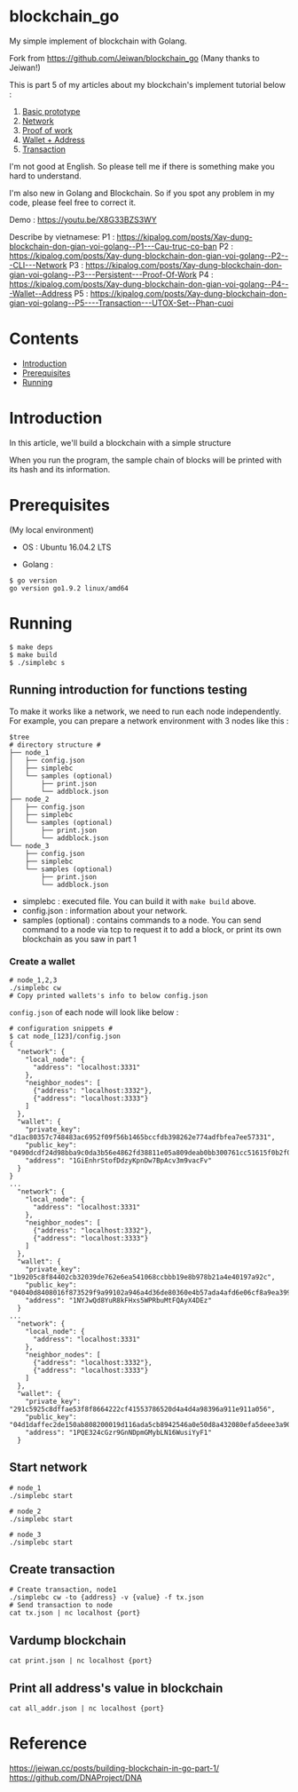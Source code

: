 # blockchain_go
My simple implement of blockchain with Golang.

Fork from https://github.com/Jeiwan/blockchain_go
(Many thanks to Jeiwan!)

This is part 5 of my articles about my blockchain's implement tutorial below :

1. [Basic prototype](https://github.com/mytv1/blockchain_go/tree/part_1)
2. [Network](https://github.com/mytv1/blockchain_go/tree/part_2)
3. [Proof of work](https://github.com/mytv1/blockchain_go/tree/part_3)
4. [Wallet + Address](https://github.com/mytv1/blockchain_go/tree/part_4)
5. [Transaction](https://github.com/mytv1/blockchain_go/tree/part_5)

I'm not good at English. So please tell me if there is something make you hard to understand.

I'm also new in Golang and Blockchain. So if you spot any problem in my code, please feel free to correct it.

Demo : https://youtu.be/X8G33BZS3WY

Describe by vietnamese:
P1 : https://kipalog.com/posts/Xay-dung-blockchain-don-gian-voi-golang--P1---Cau-truc-co-ban
P2 : https://kipalog.com/posts/Xay-dung-blockchain-don-gian-voi-golang--P2---CLI---Network
P3 : https://kipalog.com/posts/Xay-dung-blockchain-don-gian-voi-golang--P3---Persistent---Proof-Of-Work
P4 : https://kipalog.com/posts/Xay-dung-blockchain-don-gian-voi-golang--P4---Wallet--Address
P5 : https://kipalog.com/posts/Xay-dung-blockchain-don-gian-voi-golang--P5----Transaction---UTOX-Set--Phan-cuoi

# Contents
- [Introduction](#introduction)
- [Prerequisites](#prerequisites)
- [Running](#running)

# Introduction
In this article, we'll build a blockchain with a simple structure

When you run the program, the sample chain of blocks will be printed with its hash and its information.

# Prerequisites
(My local environment)

+ OS : Ubuntu 16.04.2 LTS

+ Golang :
```
$ go version
go version go1.9.2 linux/amd64
```
# Running
```
$ make deps
$ make build
$ ./simplebc s
```

## Running introduction for functions testing
To make it works like a network, we need to run each node independently. For example, you can prepare a network environment with 3 nodes like this :

```shell
$tree
# directory structure #
├── node_1
│   ├── config.json
│   ├── simplebc
│   └── samples (optional)
│       ├── print.json
│       └── addblock.json
├── node_2
│   ├── config.json
│   ├── simplebc
│   └── samples (optional)
│       ├── print.json
│       └── addblock.json
└── node_3
    ├── config.json
    ├── simplebc
    └── samples (optional)
        ├── print.json
        └── addblock.json

```

* simplebc : executed file. You can build it with `make build` above.
* config.json : information about your network.
* samples (optional) : contains commands to a node. You can send command to a node via tcp to request it to add a block, or print its own blockchain as you saw in part 1

### Create a wallet
```shell
# node_1,2,3
./simplebc cw
# Copy printed wallets's info to below config.json
```

`config.json` of each node will look like below :

```shell
# configuration snippets #
$ cat node_[123]/config.json
{
  "network": {
    "local_node": {
      "address": "localhost:3331"
    },
    "neighbor_nodes": [
      {"address": "localhost:3332"},
      {"address": "localhost:3333"}
    ]
  },
  "wallet": {
    "private_key": "d1ac80357c748483ac6952f09f56b1465bccfdb398262e774adfbfea7ee57331",
    "public_key": "0490dcdf24d98bba9c0da3b56e4862fd38811e05a809deab0bb300761cc51615f0b2f05f46294ae6b313f08b6d074d900efb56f80ef8c3e131119b1e800e47c0fd",
    "address": "1GiEnhrStofDdzyKpnDw7BpAcv3m9vacFv"
  }
}
...
  "network": {
    "local_node": {
      "address": "localhost:3331"
    },
    "neighbor_nodes": [
      {"address": "localhost:3332"},
      {"address": "localhost:3333"}
    ]
  },
  "wallet": {
    "private_key": "1b9205c8f84402cb32039de762e6ea541068ccbbb19e8b978b21a4e40197a92c",
    "public_key": "04040d8408016f873529f9a99102a946a4d36de80360e4b57ada4afd6e06cf8a9ea399aacea0d18605bba464d2d888adbdc0b6b9dd94a4f7e50a98b94ed907b2ac",
    "address": "1NYJwQd8YuR8kFHxs5WPRbuMtFQAyX4DEz"
  }
...
  "network": {
    "local_node": {
      "address": "localhost:3331"
    },
    "neighbor_nodes": [
      {"address": "localhost:3332"},
      {"address": "localhost:3333"}
    ]
  },
  "wallet": {
    "private_key": "291c5925c8dffae53f8f8664222cf41553786520d4a4d4a98396a911e911a056",
    "public_key": "04d1daffec2de150ab808200019d116ada5cb8942546a0e50d8a432080efa5deee3a9027267c2f5e93ef54d8a4948941c6a6cdf48aeee5b59be4f157e3f1ec2f43",
    "address": "1PQE324cGzr9GnNDpmGMybLN16WusiYyF1"
  }
```

## Start network

```shell
# node_1
./simplebc start

# node_2
./simplebc start

# node_3
./simplebc start
```

## Create transaction
```shell
# Create transaction, node1
./simplebc cw -to {address} -v {value} -f tx.json
# Send transaction to node
cat tx.json | nc localhost {port}
```

## Vardump blockchain
```shell
cat print.json | nc localhost {port}
```

## Print all address's value in blockchain
```shell
cat all_addr.json | nc localhost {port}
```

# Reference
https://jeiwan.cc/posts/building-blockchain-in-go-part-1/
https://github.com/DNAProject/DNA